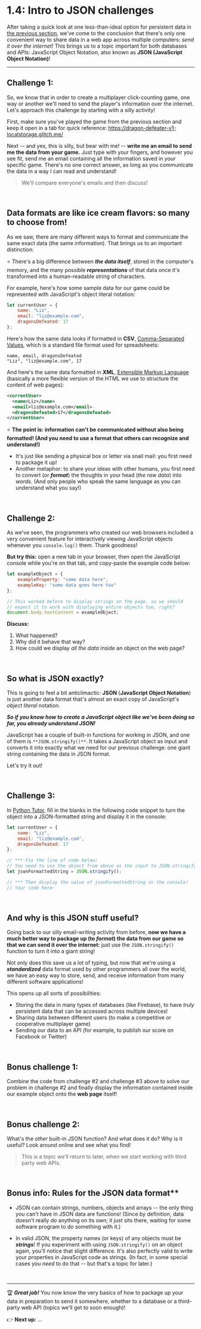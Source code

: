 # 1.4: Intro to JSON challenges

After taking a quick look at one less-than-ideal option for persistent data in [the previous section](https://github.com/LearnTeachCode/intro-javascript-class/blob/may-2018-int/week-1/1-3-persistent-data.md), we've come to the conclusion that there's only one convenient way to share data in a web app across multiple computers: *send it over the internet!* This brings us to a topic important for both databases and APIs: JavaScript Object Notation, also known as **JSON (JavaScript Object Notation)**!

<hr/>

## Challenge 1:

So, we know that in order to create a multiplayer click-counting game, one way or another we'll need to send the player's information over the internet. Let's approach this challenge by starting with a silly activity!

First, make sure you've played the game from the previous section and keep it open in a tab for quick reference: https://dragon-defeater-v1-localstorage.glitch.me/

Next -- and yes, this is silly, but bear with me! -- **write me an email to send me the data from your game.** Just type with your fingers, and however you see fit, send me an email containing all the information saved in *your* specific game. There's no one correct answer, as long as you communicate the data in a way I can read and understand!

  > We'll compare everyone's emails and then discuss!

<br/>

## Data formats are like ice cream flavors: so many to choose from!

As we saw, there are many different ways to format and communicate the same exact data (the same information). That brings us to an important distinction:

:star: There's a big difference between ***the data itself***, stored in the computer's memory, and the many possible ***representations*** of that data once it's transformed into a human-readable string of characters.

For example, here's how some sample data for our game could be represented with JavaScript's object literal notation:

```javascript
let currentUser = {
	name: "Liz",
	email: "liz@example.com",
	dragonsDefeated: 17
};
```

Here's how the same data looks if formatted in **CSV**, [Comma-Separated Values](https://en.wikipedia.org/wiki/Comma-separated_values), which is a standard file format used for spreadsheets:

```csv
name, email, dragonsDefeated
"Liz", "liz@example.com", 17
```

And here's the same data formatted in **XML**, [Extensible Markup Language](https://en.wikipedia.org/wiki/XML) (basically a more flexible version of the HTML we use to structure the content of web pages):

```xml
<currentUser>
  <name>Liz</name>
  <email>liz@example.com</email>
  <dragonsDefeated>17</dragonsDefeated>
</currentUser>
```

:star: **The point is: information can't be communicated without also being formatted! (And you need to use a format that others can recognize and understand!)**
  - It's just like sending a physical box or letter via snail mail: you first need to package it up!
  - Another metaphor: to share your ideas with other humans, you first need to convert (or ***format***) the thoughts in your head (*the raw data*) into *words*. (And only people who speak the same language as you can understand what you say!)  

<br/>

## Challenge 2:

As we've seen, the programmers who created our web browsers included a very convenient feature for interactively viewing JavaScript objects whenever you `console.log()` them. Thank goodness!

**But try this:** open a new tab in your browser, then open the JavaScript console while you're on that tab, and copy-paste the example code below:

```javascript
let exampleObject = {
	exampleProperty: "some data here",
	exampleKey: "some data goes here too"	
};

// This worked before to display strings on the page, so we should
// expect it to work with displaying entire objects too, right?
document.body.textContent = exampleObject;
```

**Discuss:**

  1. What happened?
  2. Why did it behave that way?
  3. How could we display *all the data* inside an object on the web page?

<br/>

## So what is JSON exactly?

This is going to feel a bit anticlimactic: **JSON** (**JavaScript Object Notation**) is just another data format that's almost an exact copy of JavaScript's *object literal* notation.
  
***So if you know how to create a JavaScript object like we've been doing so far, you already understand JSON!***

JavaScript has a couple of built-in functions for working in JSON, and one of them is `**JSON.stringify()**`. It takes a JavaScript object as input and converts it into exactly what we need for our previous challenge: one giant string containing the data in JSON format.

Let's try it out!

<br/>

## Challenge 3:

In [Python Tutor](http://pythontutor.com/javascript.html#mode=edit), fill in the blanks in the following code snippet to turn the object into a JSON-formatted string and display it in the console:

```javascript
let currentUser = {
	name: "Liz",
	email: "liz@example.com",
	dragonsDefeated: 17
};

// *** Fix the line of code below:
// You need to use the object from above as the input to JSON.stringify()
let jsonFormattedString = JSON.stringify();

// *** Then display the value of jsonFormattedString in the console!
// Your code here:

```

<br/>

## And why is this JSON stuff useful?

Going back to our silly email-writing activity from before, **now we have a much better way to package up (to *format*) the data from our game so that we can send it over the internet:** just use the `JSON.stringify()` function to turn it into a giant string!

Not only does this save us a lot of typing, but now that we're using a ***standardized*** data format used by other programmers all over the world, we have an easy way to store, send, and receive information from many different software applications!

This opens up all sorts of possibilities:

  - Storing the data in many types of databases (like Firebase), to have *truly* persistent data that can be accessed across multiple devices!
  - Sharing data between different users (to make a competitive or cooperative multiplayer game)
  - Sending our data to an API (for example, to publish our score on Facebook or Twitter)

<br/>

## Bonus challenge 1:

Combine the code from challenge #2 and challenge #3 above to solve our problem in challenge #2 and finally display the information contained inside our example object onto the **web page** itself!

<br/>

## Bonus challenge 2:

What's the *other* built-in JSON function? And what does it do? Why is it useful? Look around online and see what you find!

  > This is a topic we'll return to later, when we start working with third party web APIs.

<br/>

## Bonus info: Rules for the JSON data format**

  - JSON can contain strings, numbers, objects and arrays -- the only thing you can't have in JSON data are functions! (Since by definition, data doesn't really *do* anything on its own; it just sits there, waiting for some software program to do something with it.)

  - In valid JSON, the property names (or keys) of any objects must be ***strings***! If you experiment with using `JSON.stringify()` on an object again, you'll notice that slight difference. It's also perfectly valid to write your properties in JavaScript code as strings. (In fact, in some special cases you *need* to do that -- but that's a topic for later.)

<br/>

<hr/>

:trophy: ***Great job!*** You now know the very basics of how to package up your data in preparation to send it somewhere, whether to a database or a third-party web API (topics we'll get to soon enough)!

:point_right: **Next up:** ...
